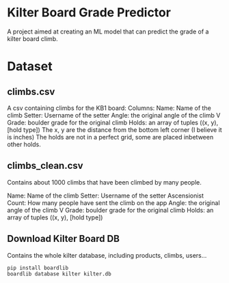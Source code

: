 # Kilter Board Grade Predictor
A project aimed at creating an ML model that can predict the grade of a kilter board climb.



# Dataset
## climbs.csv
A csv containing climbs for the KB1 board:
Columns: 
  Name: Name of the climb
  Setter: Username of the setter
  Angle: the original angle of the climb
  V Grade: boulder grade for the original climb
  Holds: an array of tuples ((x, y), [hold type])
    The x, y are the distance from the bottom left corner (I believe it is inches)
    The holds are not in a perfect grid, some are placed inbetween other holds.
## climbs\_clean.csv
Contains about 1000 climbs that have been climbed by many people.

  Name: Name of the climb
  Setter: Username of the setter
  Ascensionist Count: How many people have sent the climb on the app
  Angle: the original angle of the climb
  V Grade: boulder grade for the original climb
  Holds: an array of tuples ((x, y), [hold type])

## Download Kilter Board DB 
Contains the whole kilter database, including products, climbs, users...
~~~bash 
pip install boardlib
boardlib database kilter kilter.db
~~~






